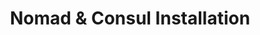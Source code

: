 ---
title: Nomad & Consul Installation
linktitle: Nomad & Consul
description: Instructions for installing the Istio control plane in a Consul based environment, with or without Nomad.
weight: 20
keywords: [consul]
---